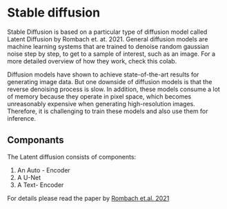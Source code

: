 # Stable diffusion
Stable Diffusion is based on a particular type of diffusion model called Latent Diffusion by Rombach et. at. 2021. General diffusion models are machine learning systems that are trained to denoise random gaussian noise step by step, to get to a sample of interest, such as an image. For a more detailed overview of how they work, check this colab.

Diffusion models have shown to achieve state-of-the-art results for generating image data. But one downside of diffusion models is that the reverse denoising process is slow. In addition, these models consume a lot of memory because they operate in pixel space, which becomes unreasonably expensive when generating high-resolution images. Therefore, it is challenging to train these models and also use them for inference.

## Componants 
The Latent diffusion consists of components:
1. An Auto - Encoder
2. A U-Net
3. A Text- Encoder

For details please read the paper by [Rombach et.al. 2021](https://arxiv.org/abs/2112.10752)
